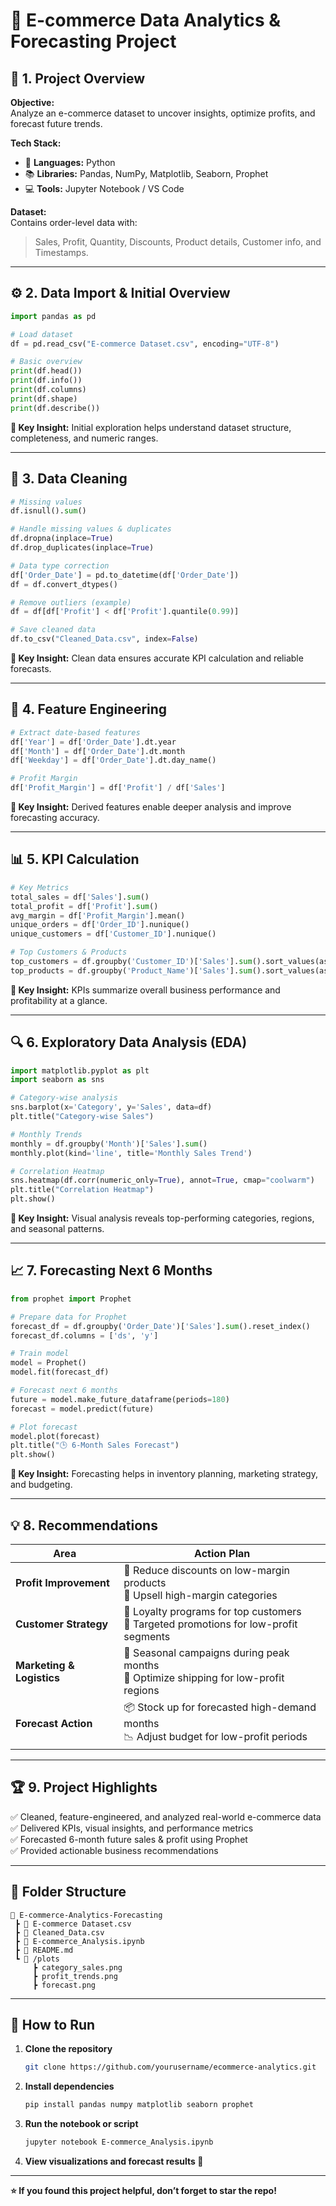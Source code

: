 # 🛒 E-commerce Data Analytics & Forecasting Project

## 📘 1. Project Overview

**Objective:**  
Analyze an e-commerce dataset to uncover insights, optimize profits, and forecast future trends.

**Tech Stack:**  
- 🐍 **Languages:** Python  
- 📚 **Libraries:** Pandas, NumPy, Matplotlib, Seaborn, Prophet  
- 💻 **Tools:** Jupyter Notebook / VS Code  

**Dataset:**  
Contains order-level data with:
> Sales, Profit, Quantity, Discounts, Product details, Customer info, and Timestamps.

---

## ⚙️ 2. Data Import & Initial Overview

```python
import pandas as pd

# Load dataset
df = pd.read_csv("E-commerce Dataset.csv", encoding="UTF-8")

# Basic overview
print(df.head())
print(df.info())
print(df.columns)
print(df.shape)
print(df.describe())
```

**🧠 Key Insight:** Initial exploration helps understand dataset structure, completeness, and numeric ranges.

---

## 🧹 3. Data Cleaning

```python
# Missing values
df.isnull().sum()

# Handle missing values & duplicates
df.dropna(inplace=True)
df.drop_duplicates(inplace=True)

# Data type correction
df['Order_Date'] = pd.to_datetime(df['Order_Date'])
df = df.convert_dtypes()

# Remove outliers (example)
df = df[df['Profit'] < df['Profit'].quantile(0.99)]

# Save cleaned data
df.to_csv("Cleaned_Data.csv", index=False)
```

**🧠 Key Insight:** Clean data ensures accurate KPI calculation and reliable forecasts.

---

## 🧩 4. Feature Engineering

```python
# Extract date-based features
df['Year'] = df['Order_Date'].dt.year
df['Month'] = df['Order_Date'].dt.month
df['Weekday'] = df['Order_Date'].dt.day_name()

# Profit Margin
df['Profit_Margin'] = df['Profit'] / df['Sales']
```

**🧠 Key Insight:** Derived features enable deeper analysis and improve forecasting accuracy.

---

## 📊 5. KPI Calculation

```python
# Key Metrics
total_sales = df['Sales'].sum()
total_profit = df['Profit'].sum()
avg_margin = df['Profit_Margin'].mean()
unique_orders = df['Order_ID'].nunique()
unique_customers = df['Customer_ID'].nunique()

# Top Customers & Products
top_customers = df.groupby('Customer_ID')['Sales'].sum().sort_values(ascending=False).head(10)
top_products = df.groupby('Product_Name')['Sales'].sum().sort_values(ascending=False).head(10)
```

**🧠 Key Insight:** KPIs summarize overall business performance and profitability at a glance.

---

## 🔍 6. Exploratory Data Analysis (EDA)

```python
import matplotlib.pyplot as plt
import seaborn as sns

# Category-wise analysis
sns.barplot(x='Category', y='Sales', data=df)
plt.title("Category-wise Sales")

# Monthly Trends
monthly = df.groupby('Month')['Sales'].sum()
monthly.plot(kind='line', title='Monthly Sales Trend')

# Correlation Heatmap
sns.heatmap(df.corr(numeric_only=True), annot=True, cmap="coolwarm")
plt.title("Correlation Heatmap")
plt.show()
```

**🧠 Key Insight:** Visual analysis reveals top-performing categories, regions, and seasonal patterns.

---

## 📈 7. Forecasting Next 6 Months

```python
from prophet import Prophet

# Prepare data for Prophet
forecast_df = df.groupby('Order_Date')['Sales'].sum().reset_index()
forecast_df.columns = ['ds', 'y']

# Train model
model = Prophet()
model.fit(forecast_df)

# Forecast next 6 months
future = model.make_future_dataframe(periods=180)
forecast = model.predict(future)

# Plot forecast
model.plot(forecast)
plt.title("🕒 6-Month Sales Forecast")
plt.show()
```

**🧠 Key Insight:** Forecasting helps in inventory planning, marketing strategy, and budgeting.

---

## 💡 8. Recommendations

| Area | Action Plan |
|------|--------------|
| **Profit Improvement** | 🔸 Reduce discounts on low-margin products<br>🔸 Upsell high-margin categories |
| **Customer Strategy** | 🎯 Loyalty programs for top customers<br>🎯 Targeted promotions for low-profit segments |
| **Marketing & Logistics** | 🚚 Seasonal campaigns during peak months<br>🚚 Optimize shipping for low-profit regions |
| **Forecast Action** | 📦 Stock up for forecasted high-demand months<br>📉 Adjust budget for low-profit periods |

---

## 🏆 9. Project Highlights

✅ Cleaned, feature-engineered, and analyzed real-world e-commerce data  
✅ Delivered KPIs, visual insights, and performance metrics  
✅ Forecasted 6-month future sales & profit using Prophet  
✅ Provided actionable business recommendations  

---

## 📁 Folder Structure

```
📂 E-commerce-Analytics-Forecasting
 ┣ 📜 E-commerce Dataset.csv
 ┣ 📜 Cleaned_Data.csv
 ┣ 📓 E-commerce_Analysis.ipynb
 ┣ 📜 README.md
 ┗ 📁 /plots
     ┣ category_sales.png
     ┣ profit_trends.png
     ┣ forecast.png
```

---

## 🚀 How to Run

1. **Clone the repository**
   ```bash
   git clone https://github.com/yourusername/ecommerce-analytics.git
   ```

2. **Install dependencies**
   ```bash
   pip install pandas numpy matplotlib seaborn prophet
   ```

3. **Run the notebook or script**
   ```bash
   jupyter notebook E-commerce_Analysis.ipynb
   ```

4. **View visualizations and forecast results 🎉**

---

**⭐ If you found this project helpful, don’t forget to star the repo!**
